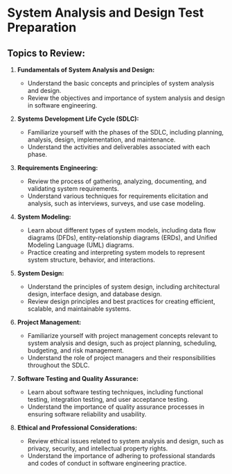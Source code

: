 # System Analysis and Design Test Preparation

## Topics to Review:

1. **Fundamentals of System Analysis and Design:**

   - Understand the basic concepts and principles of system analysis and design.
   - Review the objectives and importance of system analysis and design in software engineering.

2. **Systems Development Life Cycle (SDLC):**

   - Familiarize yourself with the phases of the SDLC, including planning, analysis, design, implementation, and maintenance.
   - Understand the activities and deliverables associated with each phase.

3. **Requirements Engineering:**

   - Review the process of gathering, analyzing, documenting, and validating system requirements.
   - Understand various techniques for requirements elicitation and analysis, such as interviews, surveys, and use case modeling.

4. **System Modeling:**

   - Learn about different types of system models, including data flow diagrams (DFDs), entity-relationship diagrams (ERDs), and Unified Modeling Language (UML) diagrams.
   - Practice creating and interpreting system models to represent system structure, behavior, and interactions.

5. **System Design:**

   - Understand the principles of system design, including architectural design, interface design, and database design.
   - Review design principles and best practices for creating efficient, scalable, and maintainable systems.

6. **Project Management:**

   - Familiarize yourself with project management concepts relevant to system analysis and design, such as project planning, scheduling, budgeting, and risk management.
   - Understand the role of project managers and their responsibilities throughout the SDLC.

7. **Software Testing and Quality Assurance:**

   - Learn about software testing techniques, including functional testing, integration testing, and user acceptance testing.
   - Understand the importance of quality assurance processes in ensuring software reliability and usability.

8. **Ethical and Professional Considerations:**
   - Review ethical issues related to system analysis and design, such as privacy, security, and intellectual property rights.
   - Understand the importance of adhering to professional standards and codes of conduct in software engineering practice.
